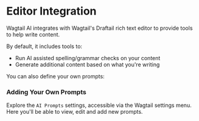 # Editor Integration

Wagtail AI integrates with Wagtail's Draftail rich text editor to provide tools to help write content.

By default, it includes tools to:

* Run AI assisted spelling/grammar checks on your content
* Generate additional content based on what you're writing

You can also define your own prompts:

### Adding Your Own Prompts

Explore the `AI Prompts` settings, accessible via the Wagtail settings menu. Here you'll be able to view, edit and add new prompts.
